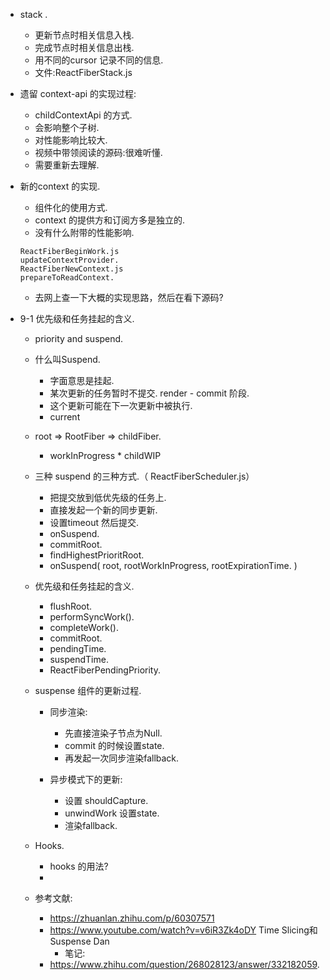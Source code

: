 * stack .
    * 更新节点时相关信息入栈.
    * 完成节点时相关信息出栈.
    * 用不同的cursor 记录不同的信息.
    * 文件:ReactFiberStack.js

* 遗留 context-api 的实现过程:
    * childContextApi 的方式.
    * 会影响整个子树.
    * 对性能影响比较大.
    * 视频中带领阅读的源码:很难听懂.
    * 需要重新去理解.

* 新的context 的实现.
    * 组件化的使用方式.
    * context 的提供方和订阅方多是独立的.
    * 没有什么附带的性能影响.

    ```
    ReactFiberBeginWork.js
    updateContextProvider.
    ReactFiberNewContext.js
    prepareToReadContext.
    ```
    * 去网上查一下大概的实现思路，然后在看下源码?


* 9-1 优先级和任务挂起的含义.
    * priority and suspend.
    * 什么叫Suspend.
        * 字面意思是挂起. 
        * 某次更新的任务暂时不提交. render - commit 阶段.
        * 这个更新可能在下一次更新中被执行.
        * current 
    * root => RootFiber => childFiber.
        * workInProgress   * childWIP
    
    * 三种 suspend 的三种方式.（ ReactFiberScheduler.js）
        * 把提交放到低优先级的任务上. 
        * 直接发起一个新的同步更新.
        * 设置timeout 然后提交.
        * onSuspend.
        * commitRoot.
        * findHighestPrioritRoot.
        * onSuspend(
            root,
            rootWorkInProgress,
            rootExpirationTime.
        )

    * 优先级和任务挂起的含义.
        * flushRoot.
        * performSyncWork().
        * completeWork().
        * commitRoot.
        * pendingTime.
        * suspendTime.
        * ReactFiberPendingPriority.

    * suspense 组件的更新过程.
        * 同步渲染:
            * 先直接渲染子节点为Null.
            * commit 的时候设置state.
            * 再发起一次同步渲染fallback.

        * 异步模式下的更新:
            * 设置 shouldCapture.
            * unwindWork 设置state.
            * 渲染fallback.

    * Hooks.
        * hooks 的用法?
        * 
    * 参考文献:
        * https://zhuanlan.zhihu.com/p/60307571  
        * https://www.youtube.com/watch?v=v6iR3Zk4oDY  Time Slicing和Suspense  Dan
            * 笔记:  
        * https://www.zhihu.com/question/268028123/answer/332182059.